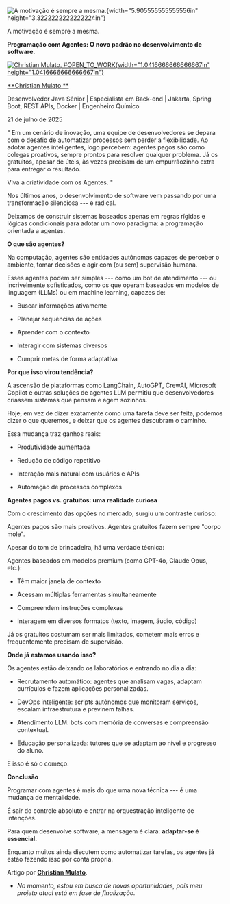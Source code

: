 ![A motivação é sempre a mesma.](temp_media/media/image1.png){width="5.905555555555556in" height="3.3222222222222224in"}

A motivação é sempre a mesma.

**Programação com Agentes: O novo padrão no desenvolvimento de software.**

[![Christian Mulato, #OPEN_TO_WORK](temp_media/media/image2.jpeg){width="1.0416666666666667in" height="1.0416666666666667in"}](https://www.linkedin.com/in/chmulato/)

[**Christian Mulato **](https://www.linkedin.com/in/chmulato/)

Desenvolvedor Java Sênior \| Especialista em Back-end \| Jakarta, Spring Boot, REST APIs, Docker \| Engenheiro Químico

21 de julho de 2025

" Em um cenário de inovação, uma equipe de desenvolvedores se depara com o desafio de automatizar processos sem perder a flexibilidade. Ao adotar agentes inteligentes, logo percebem: agentes pagos são como colegas proativos, sempre prontos para resolver qualquer problema. Já os gratuitos, apesar de úteis, às vezes precisam de um empurrãozinho extra para entregar o resultado.

Viva a criatividade com os Agentes. "

Nos últimos anos, o desenvolvimento de software vem passando por uma transformação silenciosa --- e radical.

Deixamos de construir sistemas baseados apenas em regras rígidas e lógicas condicionais para adotar um novo paradigma: a programação orientada a agentes.

**O que são agentes?**

Na computação, agentes são entidades autônomas capazes de perceber o ambiente, tomar decisões e agir com (ou sem) supervisão humana.

Esses agentes podem ser simples --- como um bot de atendimento --- ou incrivelmente sofisticados, como os que operam baseados em modelos de linguagem (LLMs) ou em machine learning, capazes de:

- Buscar informações ativamente

- Planejar sequências de ações

- Aprender com o contexto

- Interagir com sistemas diversos

- Cumprir metas de forma adaptativa

**Por que isso virou tendência?**

A ascensão de plataformas como LangChain, AutoGPT, CrewAI, Microsoft Copilot e outras soluções de agentes LLM permitiu que desenvolvedores criassem sistemas que pensam e agem sozinhos.

Hoje, em vez de dizer exatamente como uma tarefa deve ser feita, podemos dizer o que queremos, e deixar que os agentes descubram o caminho.

Essa mudança traz ganhos reais:

- Produtividade aumentada

- Redução de código repetitivo

- Interação mais natural com usuários e APIs

- Automação de processos complexos

**Agentes pagos vs. gratuitos: uma realidade curiosa**

Com o crescimento das opções no mercado, surgiu um contraste curioso:

Agentes pagos são mais proativos. Agentes gratuitos fazem sempre "corpo mole".

Apesar do tom de brincadeira, há uma verdade técnica:

Agentes baseados em modelos premium (como GPT-4o, Claude Opus, etc.):

- Têm maior janela de contexto

- Acessam múltiplas ferramentas simultaneamente

- Compreendem instruções complexas

- Interagem em diversos formatos (texto, imagem, áudio, código)

Já os gratuitos costumam ser mais limitados, cometem mais erros e frequentemente precisam de supervisão.

**Onde já estamos usando isso?**

Os agentes estão deixando os laboratórios e entrando no dia a dia:

- Recrutamento automático: agentes que analisam vagas, adaptam currículos e fazem aplicações personalizadas.

- DevOps inteligente: scripts autônomos que monitoram serviços, escalam infraestrutura e previnem falhas.

- Atendimento LLM: bots com memória de conversas e compreensão contextual.

- Educação personalizada: tutores que se adaptam ao nível e progresso do aluno.

E isso é só o começo.

**Conclusão**

Programar com agentes é mais do que uma nova técnica --- é uma mudança de mentalidade.

É sair do controle absoluto e entrar na orquestração inteligente de intenções.

Para quem desenvolve software, a mensagem é clara: **adaptar-se é essencial.**

Enquanto muitos ainda discutem como automatizar tarefas, os agentes já estão fazendo isso por conta própria.

Artigo por [**Christian Mulato**](https://www.linkedin.com/in/chmulato/).

- *No momento, estou em busca de novas oportunidades, pois meu projeto atual está em fase de finalização.*

